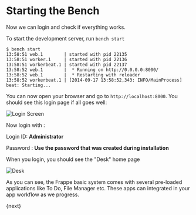 # Starting the Bench

Now we can login and check if everything works.

To start the development server, run `bench start`

	$ bench start
	13:58:51 web.1        | started with pid 22135
	13:58:51 worker.1     | started with pid 22136
	13:58:51 workerbeat.1 | started with pid 22137
	13:58:52 web.1        |  * Running on http://0.0.0.0:8000/
	13:58:52 web.1        |  * Restarting with reloader
	13:58:52 workerbeat.1 | [2014-09-17 13:58:52,343: INFO/MainProcess] beat: Starting...

You can now open your browser and go to `http://localhost:8000`. You should see this login page if all goes well:

<img class="screenshot" alt="Login Screen" src="/docs/assets/img/login.png">

Now login with : 

Login ID: **Administrator**

Password : **Use the password that was created during installation**

When you login, you should see the "Desk" home page

<img class="screenshot" alt="Desk" src="/docs/assets/img/desk.png">

As you can see, the Frappe basic system comes with several pre-loaded applications like To Do, File Manager etc. These apps can integrated in your app workflow as we progress.

{next}
